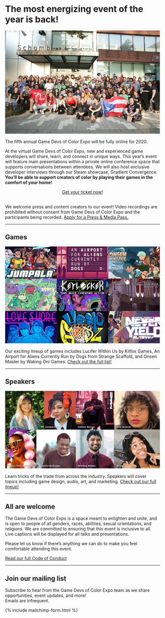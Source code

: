 # The most energizing event of the year is back! 

<p>
<img src="/assets/images/photos/2020/2020GDoCExpo01.jpg">
</p>

The fifth annual Game Devs of Color Expo will be fully online for 2020.

At the virtual Game Devs of Color Expo, new and experienced game developers will share, learn, and connect in unique ways. This year’s event will feature main presentations within a private online conference space that supports conversations between attendees. We will also host exclusive developer interviews through our Steam showcase, Gradient Convergence. **You’ll be able to support creators of color by playing their games in the comfort of your home!**

<center><a href="https://gdocexpo.eventbrite.com/?aff=ws" class="btn" target="_blank">Get your ticket now!</a></center>
<br/>

We welcome press and content creators to our event! Video recordings are prohibited without consent from Game Devs of Color Expo and the participants being recorded. <a href="http://bit.ly/gdoc20press">Apply for a Press & Media Pass.</a>


----

## Games

<p>
<img src="/assets/images/games/GDoCExpo_2020_Games.png">
</p>

Our exciting lineup of games includes Lucifer Within Us by Kitfox Games, An Airport for Aliens Currently Run by Dogs from Strange Scaffold, and Onsen Master by Waking Oni Games. [Check out the full list!](https://gamedevsofcolorexpo.com/games)

----

## Speakers

<p>
<img src="/assets/images/speakers/GDocExpo_2020_Speakers.png">
</p>

Learn tricks of the trade from across the industry. Speakers will cover topics including game design, audio, art, and marketing. [Check out our full lineup!](https://gamedevsofcolorexpo.com/speakers)

----

## All are welcome

The Game Devs of Color Expo is a space meant to enlighten and unite, and is open to people of all genders, races, abilities, sexual orientations, and religions. We are committed to ensuring that this event is inclusive to all. Live captions will be displayed for all talks and presentations.

Please let us know if there’s anything we can do to make you feel comfortable attending this event.

[Read our full Code of Conduct](https://gamedevsofcolorexpo.com/codeofconduct)

----

## Join our mailing list

Subscribe to hear from the Game Devs of Color Expo team as we share opportunities, event updates, and more!<br/>
Emails are infrequent.

{% include mailchimp-form.html %}
